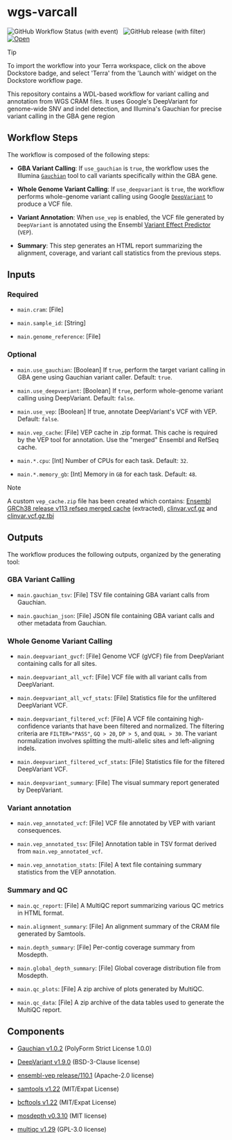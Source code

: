 # wgs-varcall

![GitHub Workflow Status (with event)](https://img.shields.io/github/actions/workflow/status/anand-imcm/wgs-varcall/publish.yml)&nbsp;&nbsp;
![GitHub release (with filter)](https://img.shields.io/github/v/release/anand-imcm/wgs-varcall)&nbsp;&nbsp;
[![Open](https://img.shields.io/badge/Open-Dockstore-blue)](https://dockstore.org/workflows/github.com/anand-imcm/wgs-varcall)

> [!TIP]
> To import the workflow into your Terra workspace, click on the above Dockstore badge, and select 'Terra' from the 'Launch with' widget on the Dockstore workflow page.

This repository contains a WDL-based workflow for variant calling and annotation from WGS CRAM files. It uses Google's DeepVariant for genome-wide SNV and indel detection, and Illumina's Gauchian for precise variant calling in the GBA gene region

## Workflow Steps

The workflow is composed of the following steps:

- **GBA Variant Calling**: If `use_gauchian` is `true`, the workflow uses the Illumina [`Gauchian`](https://github.com/Illumina/Gauchian) tool to call variants specifically within the GBA gene.

- **Whole Genome Variant Calling**: If `use_deepvariant` is `true`, the workflow performs whole-genome variant calling using Google [`DeepVariant`](https://github.com/google/deepvariant) to produce a VCF file.

- **Variant Annotation**: When `use_vep` is enabled, the VCF file generated by `DeepVariant` is annotated using the Ensembl [Variant Effect Predictor](https://www.ensembl.org/info/docs/tools/vep/index.html) (`VEP`).

- **Summary**: This step generates an HTML report summarizing the alignment, coverage, and variant call statistics from the previous steps.

## Inputs

### Required

- `main.cram`: [File]
  
- `main.sample_id`: [String]
  
- `main.genome_reference`: [File]

### Optional

- `main.use_gauchian`: [Boolean] If `true`, perform the target variant calling in GBA gene using Gauchian variant caller. Default: `true`.

- `main.use_deepvariant`: [Boolean] If `true`, perform whole-genome variant calling using DeepVariant. Default: `false`.

- `main.use_vep`: [Boolean] If true, annotate DeepVariant's VCF with VEP. Default: `false`.

- `main.vep_cache`: [File] VEP cache in .zip format. This cache is required by the VEP tool for annotation. Use the "merged" Ensembl and RefSeq cache.

- `main.*.cpu`: [Int] Number of CPUs for each task. Default: `32`.

- `main.*.memory_gb`: [Int] Memory in `GB` for each task. Default: `48`.

> [!NOTE]
> A custom `vep_cache.zip` file has been created which contains: [Ensembl GRCh38 release v113 refseq merged cache](https://ftp.ensembl.org/pub/release-113/variation/indexed_vep_cache/homo_sapiens_merged_vep_113_GRCh38.tar.gz) (extracted), [clinvar.vcf.gz](https://ftp.ncbi.nlm.nih.gov/pub/clinvar/vcf_GRCh38/clinvar.vcf.gz) and [clinvar.vcf.gz.tbi](https://ftp.ncbi.nlm.nih.gov/pub/clinvar/vcf_GRCh38/clinvar.vcf.gz.tbi)

## Outputs

The workflow produces the following outputs, organized by the generating tool:

### GBA Variant Calling

- `main.gauchian_tsv`: [File] TSV file containing GBA variant calls from Gauchian.

- `main.gauchian_json`: [File] JSON file containing GBA variant calls and other metadata from Gauchian.

### Whole Genome Variant Calling

- `main.deepvariant_gvcf`: [File] Genome VCF (gVCF) file from DeepVariant containing calls for all sites.

- `main.deepvariant_all_vcf`: [File] VCF file with all variant calls from DeepVariant.

- `main.deepvariant_all_vcf_stats`: [File] Statistics file for the unfiltered DeepVariant VCF.

- `main.deepvariant_filtered_vcf`: [File] A VCF file containing high-confidence variants that have been filtered and normalized. The filtering criteria are `FILTER="PASS"`, `GQ > 20`, `DP > 5`, and `QUAL > 30`. The variant normalization involves splitting the multi-allelic sites and left-aligning indels.

- `main.deepvariant_filtered_vcf_stats`: [File] Statistics file for the filtered DeepVariant VCF.

- `main.deepvariant_summary`: [File] The visual summary report generated by DeepVariant.

### Variant annotation

- `main.vep_annotated_vcf`: [File] VCF file annotated by VEP with variant consequences.

- `main.vep_annotated_tsv`: [File] Annotation table in TSV format derived from `main.vep_annotated_vcf`.

- `main.vep_annotation_stats`: [File] A text file containing summary statistics from the VEP annotation.

### Summary and QC

- `main.qc_report`: [File] A MultiQC report summarizing various QC metrics in HTML format.

- `main.alignment_summary`: [File] An alignment summary of the CRAM file generated by Samtools.

- `main.depth_summary`: [File] Per-contig coverage summary from Mosdepth.

- `main.global_depth_summary`: [File] Global coverage distribution file from Mosdepth.

- `main.qc_plots`: [File] A zip archive of plots generated by MultiQC.

- `main.qc_data`: [File] A zip archive of the data tables used to generate the MultiQC report.

## Components

- [Gauchian v1.0.2](https://github.com/Illumina/Gauchian/releases/tag/v1.0.2) (PolyForm Strict License 1.0.0)

- [DeepVariant v1.9.0]([google/deepvariant](https://github.com/google/deepvariant/releases/tag/v1.9.0)) (BSD-3-Clause license)

- [ensembl-vep release/110.1](https://github.com/Ensembl/ensembl-vep/releases/tag/release%2F110.1) (Apache-2.0 license)

- [samtools v1.22](https://github.com/samtools/samtools) (MIT/Expat License)

- [bcftools v1.22](https://github.com/samtools/bcftools) (MIT/Expat License)

- [mosdepth v0.3.10](https://github.com/brentp/mosdepth) (MIT license)

- [multiqc v1.29](https://github.com/MultiQC/MultiQC) (GPL-3.0 license)
